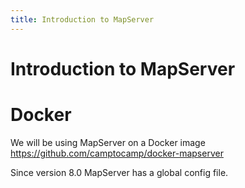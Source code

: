 ```yaml
---
title: Introduction to MapServer
---
```


# Introduction to MapServer



# Docker

We will be using MapServer on a Docker image
https://github.com/camptocamp/docker-mapserver

Since version 8.0 MapServer has a global config file.